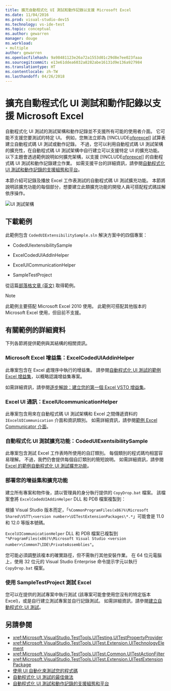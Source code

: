 ```yaml
---
title: 擴充自動程式化 UI 測試和動作記錄以支援 Microsoft Excel
ms.date: 11/04/2016
ms.prod: visual-studio-dev15
ms.technology: vs-ide-test
ms.topic: conceptual
ms.author: gewarren
manager: douge
ms.workload:
- multiple
author: gewarren
ms.openlocfilehash: 9a98481123e26a72a1553d01c29d8e7ee023faaa
ms.sourcegitcommit: e13e61ddea6032a8282abe16131d9e136a927984
ms.translationtype: HT
ms.contentlocale: zh-TW
ms.lasthandoff: 04/26/2018
---
```

# <a name="extend-coded-ui-tests-and-action-recordings-to-support-microsoft-excel"></a>擴充自動程式化 UI 測試和動作記錄以支援 Microsoft Excel

自動程式化 UI 測試的測試架構和動作記錄並不支援所有可能的使用者介面。 它可能不支援您要測試的特定 UI。 例如，您無法立即為 [!INCLUDE[ofprexcel](../test/includes/ofprexcel_md.md)] 試算表建立自動程式碼 UI 測試或動作記錄。 不過，您可以利用自動程式碼 UI 測試架構的擴充性，在自動程式碼 UI 測試架構中自行建立可以支援特定 UI 的擴充功能。 以下主題會透過範例說明如何擴充架構，以支援 [!INCLUDE[ofprexcel](../test/includes/ofprexcel_md.md)] 的自動程式碼 UI 測試和動作記錄建立作業。 如需支援平台的詳細資訊，請參閱[自動程式化 UI 測試和動作記錄的支援組態和平台](../test/supported-configurations-and-platforms-for-coded-ui-tests-and-action-recordings.md)。

本節介紹可記錄及播放 Excel 工作表測試的自動程式碼 UI 測試擴充功能。 本節將說明該擴充功能的每個部分，想要建立此類擴充功能的開發人員可搭配程式碼註解依序操作。

![UI 測試架構](../test/media/ui_testarch.png)

## <a name="download-the-sample"></a>下載範例

此範例包含 `CodedUIExtensibilitySample.sln` 解決方案中的四個專案：

-   CodedUIextensibilitySample

-   ExcelCodedUIAddInHelper

-   ExcelUICommunicationHelper

-   SampleTestProject

從這篇[部落格文章 (英文)](https://blogs.msdn.microsoft.com/gautamg/2010/01/05/3-introducing-sample-excel-extension/) 取得範例。

> [!NOTE]
> 此範例主要搭配 Microsoft Excel 2010 使用。 此範例可搭配其他版本的 Microsoft Excel 使用，但目前不支援。

## <a name="details-about-the-sample"></a>有關範例的詳細資料

下列各節將提供範例與其結構的相關資訊。

### <a name="microsoft-excel-add-in-excelcodeduiaddinhelper"></a>Microsoft Excel 增益集：ExcelCodedUIAddinHelper
 此專案包含在 Excel 處理序中執行的增益集。 請參閱[自動程式化 UI 測試的範例 Excel 增益集](../test/sample-excel-add-in-for-coded-ui-testing.md)，以概略認識增益集專案。

 如需詳細資訊，請參閱[逐步解說：建立您的第一個 Excel VSTO 增益集](http://msdn.microsoft.com/Library/a855e2be-3ecf-4112-a7f5-ec0f7fad3b5f)。

### <a name="excel-ui-communication-exceluicommunicationhelper"></a>Excel UI 通訊：ExcelUIcommunicationHelper
 此專案包含用來在自動程式碼 UI 測試架構和 Excel 之間傳遞資料的 `IExcelUICommunication` 介面和資訊類別。 如需詳細資訊，請參閱[範例 Excel Communicator 介面](../test/sample-excel-communicator-interface.md)。

### <a name="coded-ui-test-extension-codeduiexentsibilitysample"></a>自動程式化 UI 測試擴充功能：CodedUIExentsibilitySample
 此專案包含測試 Excel 工作表時所使用的自訂類別。 每個類別的程式碼均相當容易理解。 不過，我們仍會提供每個自訂類別的簡短說明。 如需詳細資訊，請參閱 [Excel 的範例自動程式化 UI 測試擴充功能](../test/sample-coded-ui-test-extension-for-excel.md)。

### <a name="deploying-your-add-in-and-extension"></a>部署您的增益集和擴充功能
 建立所有專案和物件後，請以管理員的身分執行提供的 `CopyDrop.bat` 檔案。 該檔案會將 `ExcelCodedUIAddinHelper` DLL 和 PDB 檔案複製到：

 根據 Visual Studio 版本而定，「`%CommonProgramFiles(x86)%\Microsoft Shared\VSTT\<version number>\UITestExtensionPackages\*.*`」可能會是 11.0 和 12.0 等版本號碼。

 `ExcelUICommunicationHelper` DLL 和 PDB 檔案已複製到 `"%ProgramFiles(x86)%\Microsoft Visual Studio <version number>\Common7\IDE\PrivateAssemblies"`。

 您可能必須調整該複本的確實路徑，但不需執行其他安裝作業。 在 64 位元電腦上，使用 32 位元的 Visual Studio Enterprise 命令提示字元以執行 `CopyDrop.bat` 檔案。

### <a name="testing-excel-with-the-sampletestproject"></a>使用 SampleTestProject 測試 Excel

您可以在提供的測試專案中執行測試 (該專案可能會使用您沒有的特定版本 Excel)，或是自行建立測試專案並自行記錄測試。 如需詳細資訊，請參閱[建立自動程式化 UI 測試](../test/use-ui-automation-to-test-your-code.md)。

## <a name="see-also"></a>另請參閱

- <xref:Microsoft.VisualStudio.TestTools.UITesting.UITestPropertyProvider>
- <xref:Microsoft.VisualStudio.TestTools.UITest.Extension.UITechnologyElement>
- <xref:Microsoft.VisualStudio.TestTools.UITest.Common.UITestActionFilter>
- <xref:Microsoft.VisualStudio.TestTools.UITest.Extension.UITestExtensionPackage>
- [使用 UI 自動化來測試您的程式碼](../test/use-ui-automation-to-test-your-code.md)
- [自動程式化 UI 測試的最佳做法](../test/best-practices-for-coded-ui-tests.md)
- [自動程式化 UI 測試和動作記錄的支援組態和平台](../test/supported-configurations-and-platforms-for-coded-ui-tests-and-action-recordings.md)